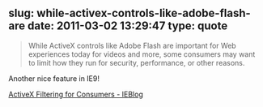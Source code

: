 slug: while-activex-controls-like-adobe-flash-are
date: 2011-03-02 13:29:47
type: quote
---

> While ActiveX controls like Adobe Flash are important for Web experiences today for videos and more, some consumers may want to limit how they run for security, performance, or other reasons.

Another nice feature in IE9!

 [ActiveX Filtering for Consumers - IEBlog](http://blogs.msdn.com/b/ie/archive/2011/02/28/activex-filtering-for-consumers.aspx)
